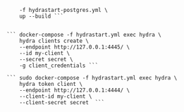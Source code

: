      
``` docker-compose -f hydrastart.yml \
    -f hydrastart-postgres.yml \
    up --build ```
    
 
``` docker-compose -f hydrastart.yml exec hydra \
    hydra clients create \
    --endpoint http://127.0.0.1:4445/ \
    --id my-client \
    --secret secret \
    -g client_credentials ```
    
``` sudo docker-compose -f hydrastart.yml exec hydra \
    hydra token client \
    --endpoint http://127.0.0.1:4444/ \
    --client-id my-client \
    --client-secret secret  ```

